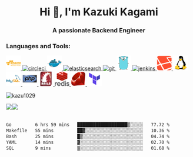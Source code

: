 <h1 align="center">Hi 👋, I'm Kazuki Kagami</h1>
<h3 align="center">A passionate Backend Engineer</h3>

<h3 align="left">Languages and Tools:</h3>
<p align="left">
  <a href="https://aws.amazon.com" target="_blank">
    <img src="icons/amazonwebservices-plain-wordmark.svg" width="40" height="40" alt="aws" />
  </a>
  <a href="https://circleci.com" target="_blank">
    <img src="https://www.vectorlogo.zone/logos/circleci/circleci-icon.svg" alt="circleci" width="40" height="40"/>
  </a>
  <a href="https://www.docker.com/" target="_blank">
    <img src="icons/docker-original.svg" alt="docker" width="40" height="40"/>
  </a>
  <a href="https://www.elastic.co" target="_blank">
    <img src="https://www.vectorlogo.zone/logos/elastic/elastic-icon.svg" alt="elasticsearch" width="40" height="40"/>
  </a>
  <a href="https://git-scm.com/" target="_blank">
    <img src="https://www.vectorlogo.zone/logos/git-scm/git-scm-icon.svg" alt="git" width="40" height="40"/>
  </a>
  <a href="https://golang.org" target="_blank">
    <img src="icons/go-original.svg" alt="go" width="40" height="40"/>
  </a>
  <a href="https://www.jenkins.io" target="_blank">
    <img src="https://www.vectorlogo.zone/logos/jenkins/jenkins-icon.svg" alt="jenkins" width="40" height="40"/>
  </a>
  <a href="https://laravel.com/" target="_blank">
    <img src="icons/laravel-plain.svg" alt="laravel" width="40" height="40"/>
  </a>
  <a href="https://www.linux.org/" target="_blank">
    <img src="icons/linux-original.svg" alt="linux" width="40" height="40"/>
  </a>
  <a href="https://www.mysql.com/" target="_blank">
    <img src="icons/mysql-original-wordmark.svg" alt="mysql" width="40" height="40"/>
  </a>
  <a href="https://www.php.net" target="_blank">
    <img src="icons/php-original.svg" alt="php" width="40" height="40"/>
  </a>
  <a href="https://rubyonrails.org" target="_blank">
    <img src="icons/rails-original-wordmark.svg" alt="rails" width="40" height="40"/>
  </a>
  <a href="https://redis.io" target="_blank">
    <img src="icons/redis-original-wordmark.svg" alt="redis" width="40" height="40"/>
  </a>
  <a href="https://www.ruby-lang.org/en/" target="_blank">
    <img src="icons/ruby-original.svg" alt="ruby" width="40" height="40"/>
  </a>
  <a href="https://www.terraform.io/" target="_blank">
    <img src="icons/terraform-icon.png" alt="ruby" width="40" height="40"/>
  </a>
</p>

<p align="left"> <img src="https://komarev.com/ghpvc/?username=kazu1029&label=Profile%20views&color=0e75b6&style=flat" alt="kazu1029" /> </p>
<a href="https://github.com/anuraghazra/github-readme-stats">
  <img align="left" src="https://github-readme-stats.vercel.app/api?username=kazu1029&count_private=true&show_icons=true" />
</a>
<a href="https://github.com/anuraghazra/github-readme-stats">
  <img align="left" src="https://github-readme-stats.vercel.app/api/top-langs/?username=kazu1029" />
</a>

<br />
<br />

<!--START_SECTION:waka-->
```text
Go         6 hrs 59 mins   ███████████████████▒░░░░░   77.72 % 
Makefile   55 mins         ██▓░░░░░░░░░░░░░░░░░░░░░░   10.36 % 
Bash       25 mins         █▒░░░░░░░░░░░░░░░░░░░░░░░   04.74 % 
YAML       14 mins         ▓░░░░░░░░░░░░░░░░░░░░░░░░   02.70 % 
SQL        9 mins          ▒░░░░░░░░░░░░░░░░░░░░░░░░   01.68 % 
```
<!--END_SECTION:waka-->
